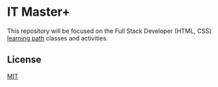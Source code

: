 # IT Master+

This repository will be focused on the Full Stack Developer (HTML, CSS) [learning path](https://www.argentina.gob.ar/sites/default/files/34._it_master_-_programados_web_full_stack_.pdf) classes and activities.

## License

[MIT](https://choosealicense.com/licenses/mit/)
